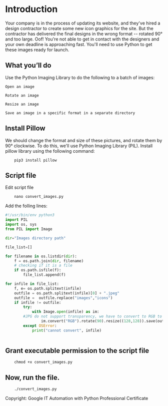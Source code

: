 # Introduction

Your company is in the process of updating its website, and they've hired a design contractor to create some new icon graphics for the site. But the contractor has delivered the final designs in the wrong format -- rotated 90° and too large. Oof! You're not able to get in contact with the designers and your own deadline is approaching fast. You'll need to use Python to get these images ready for launch.
## What you’ll do

Use the Python Imaging Library to do the following to a batch of images:

	Open an image

	Rotate an image

	Resize an image

	Save an image in a specific format in a separate directory 
## Install Pillow

We should change the format and size of these pictures, and rotate them by 90° clockwise. To do this, we'll use Python Imaging Library (PIL). Install pillow library using the following command:
```
	pip3 install pillow
```
## Script file
Edit script file
```
	nano convert_images.py
```
Add the folling lines:

```python
#!/usr/bin/env python3
import PIL
import os, sys
from PIL import Image

dir="Images directory path"

file_list=[]

for filename in os.listdir(dir):
    f = os.path.join(dir, filename)
    # checking if it is a file
    if os.path.isfile(f):
        file_list.append(f)

for infile in file_list:
    f, e= os.path.splitext(infile)
    outfile = os.path.splitext(infile)[0] + ".jpeg"
    outfile =  outfile.replace("images","icons")
    if infile != outfile:
        try:
            with Image.open(infile) as im:
		#JPG do not support transparency, we have to convert to RGB to discard transparency first
                im.convert("RGB").rotate(90).resize((128,128)).save(outfile,"JPEG")
        except OSError:
            print("cannot convert", infile)
	    
```
## Grant executable permission to the script file
```
	chmod +x convert_images.py
```
## Now, run the file.
```
	./convert_images.py
```

Copyright: Google IT Automation with Python Professional Certificate
